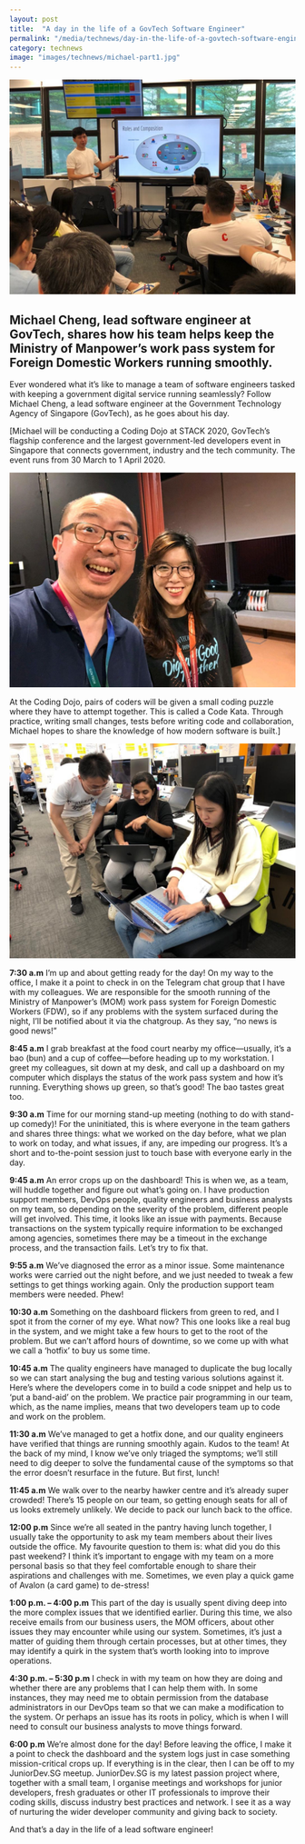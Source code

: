 ```yaml
---
layout: post
title:  "A day in the life of a GovTech Software Engineer"
permalink: "/media/technews/day-in-the-life-of-a-govtech-software-engineer"
category: technews
image: "images/technews/michael-part1.jpg"
---
```


![GovTech software engineer](/images/technews/michael-part1.jpg)

Michael Cheng, lead software engineer at GovTech, shares how his team helps keep the Ministry of Manpower’s work pass system for Foreign Domestic Workers running smoothly. 
---
 
Ever wondered what it’s like to manage a team of software engineers tasked with keeping a government digital service running seamlessly? Follow Michael Cheng, a lead software engineer at the Government Technology Agency of Singapore (GovTech), as he goes about his day. 

[Michael will be conducting a Coding Dojo at STACK 2020, GovTech’s flagship conference and the largest government-led developers event in Singapore that connects government, industry and the tech community. The event runs from 30 March to 1 April 2020.

![GovTech software engineer](/images/technews/michael-part5.jpg)

At the Coding Dojo, pairs of coders will be given a small coding puzzle where they have to attempt together. This is called a Code Kata. Through practice, writing small changes, tests before writing code and collaboration, Michael hopes to share the knowledge of how modern software is built.]

![GovTech software engineer](/images/technews/michael-part4.jpg)

**7:30 a.m**
I’m up and about getting ready for the day! On my way to the office, I make it a point to check in on the Telegram chat group that I have with my colleagues. We are responsible for the smooth running of the Ministry of Manpower’s (MOM) work pass system for Foreign Domestic Workers (FDW), so if any problems with the system surfaced during the night, I’ll be notified about it via the chatgroup. As they say, “no news is good news!” 

**8:45 a.m**
I grab breakfast at the food court nearby my office—usually, it’s a bao (bun) and a cup of coffee—before heading up to my workstation. I greet my colleagues, sit down at my desk, and call up a dashboard on my computer which displays the status of the work pass system and how it’s running. Everything shows up green, so that’s good! The bao tastes great too.

**9:30 a.m**
Time for our morning stand-up meeting (nothing to do with stand-up comedy)! For the uninitiated, this is where everyone in the team gathers and shares three things: what we worked on the day before, what we plan to work on today, and what issues, if any, are impeding our progress. It’s a short and to-the-point session just to touch base with everyone early in the day.

**9:45 a.m**
An error crops up on the dashboard! This is when we, as a team, will huddle together and figure out what’s going on. I have production support members, DevOps people, quality engineers and business analysts on my team, so depending on the severity of the problem, different people will get involved. This time, it looks like an issue with payments. Because transactions on the system typically require information to be exchanged among agencies, sometimes there may be a timeout in the exchange process, and the transaction fails. Let’s try to fix that.

**9:55 a.m**
We’ve diagnosed the error as a minor issue. Some maintenance works were carried out the night before, and we just needed to tweak a few settings to get things working again. Only the production support team members were needed. Phew!

**10:30 a.m**
Something on the dashboard flickers from green to red, and I spot it from the corner of my eye. What now? This one looks like a real bug in the system, and we might take a few hours to get to the root of the problem. But we can’t afford hours of downtime, so we come up with what we call a ‘hotfix’ to buy us some time.

**10:45 a.m**
The quality engineers have managed to duplicate the bug locally so we can start analysing the bug and testing various solutions against it. Here’s where the developers come in to build a code snippet and help us to ‘put a band-aid’ on the problem. We practice pair programming in our team, which, as the name implies, means that two developers team up to code and work on the problem.

**11:30 a.m**
We’ve managed to get a hotfix done, and our quality engineers have verified that things are running smoothly again. Kudos to the team! At the back of my mind, I know we’ve only triaged the symptoms; we’ll still need to dig deeper to solve the fundamental cause of the symptoms so that the error doesn’t resurface in the future. But first, lunch!

**11:45 a.m**
We walk over to the nearby hawker centre and it’s already super crowded! There’s 15 people on our team, so getting enough seats for all of us looks extremely unlikely. We decide to pack our lunch back to the office. 

**12:00 p.m**
Since we’re all seated in the pantry having lunch together, I usually take the opportunity to ask my team members about their lives outside the office. My favourite question to them is: what did you do this past weekend? I think it’s important to engage with my team on a more personal basis so that they feel comfortable enough to share their aspirations and challenges with me. Sometimes, we even play a quick game of Avalon (a card game) to de-stress!

**1:00 p.m. – 4:00 p.m**
This part of the day is usually spent diving deep into the more complex issues that we identified earlier. During this time, we also receive emails from our business users, the MOM officers, about other issues they may encounter while using our system. Sometimes, it’s just a matter of guiding them through certain processes, but at other times, they may identify a quirk in the system that’s worth looking into to improve operations.

**4:30 p.m. – 5:30 p.m**
I check in with my team on how they are doing and whether there are any problems that I can help them with. In some instances, they may need me to obtain permission from the database administrators in our DevOps team so that we can make a modification to the system. Or perhaps an issue has its roots in policy, which is when I will need to consult our business analysts to move things forward.

**6:00 p.m**
We’re almost done for the day! Before leaving the office, I make it a point to check the dashboard and the system logs just in case something mission-critical crops up. If everything is in the clear, then I can be off to my JuniorDev.SG meetup. JuniorDev.SG is my latest passion project where, together with a small team, I organise meetings and workshops for junior developers, fresh graduates or other IT professionals to improve their coding skills, discuss industry best practices and network. I see it as a way of nurturing the wider developer community and giving back to society.

And that’s a day in the life of a lead software engineer!

